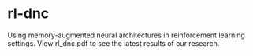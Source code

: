 # rl-dnc
Using memory-augmented neural architectures in reinforcement learning settings.
View rl_dnc.pdf to see the latest results of our research. 

